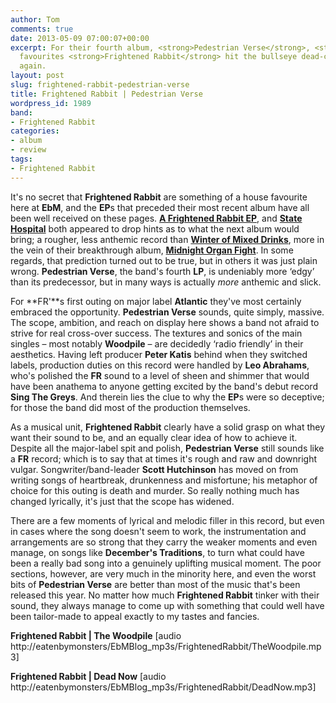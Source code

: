 ```yaml
---
author: Tom
comments: true
date: 2013-05-09 07:00:07+00:00
excerpt: For their fourth album, <strong>Pedestrian Verse</strong>, <strong>EbM</strong>
  favourites <strong>Frightened Rabbit</strong> hit the bullseye dead-centre once
  again.
layout: post
slug: frightened-rabbit-pedestrian-verse
title: Frightened Rabbit | Pedestrian Verse
wordpress_id: 1989
band:
- Frightened Rabbit
categories:
- album
- review
tags:
- Frightened Rabbit
---
```


It's no secret that **Frightened Rabbit** are something of a house favourite here at **EbM**, and the **EP**s that preceded their most recent album have all been well received on these pages. **[A Frightened Rabbit EP](http://eatenbymonsters/music/a-frightened-rabbit-ep-frightened-rabbit/)**, and [**State Hospital**](http://eatenbymonsters/review/state-hospital-frightened-rabbit/) both appeared to drop hints as to what the next album would bring; a rougher, less anthemic record than [**Winter of Mixed Drinks**](http://eatenbymonsters/music/the-winter-of-mixed-drinks-frightened-rabbit/), more in the vein of their breakthrough album, [**Midnight Organ Fight**](http://eatenbymonsters/music/the-midnight-organ-fight-frightened-rabbit/). In some regards, that prediction turned out to be true, but in others it was just plain wrong. **Pedestrian Verse**, the band's fourth **LP**, is undeniably more ‘edgy’ than its predecessor, but in many ways is actually _more_ anthemic and slick.

For **FR'**s first outing on major label **Atlantic** they've most certainly embraced the opportunity. **Pedestrian Verse** sounds, quite simply, massive. The scope, ambition, and reach on display here shows a band not afraid to strive for real cross-over success. The textures and sonics of the main singles – most notably **Woodpile** – are decidedly ‘radio friendly’ in their aesthetics. Having left producer **Peter Katis** behind when they switched labels, production duties on this record were handled by **Leo Abrahams**, who's polished the **FR** sound to a level of sheen and shimmer that would have been anathema to anyone getting excited by the band's debut record **Sing The Greys**. And therein lies the clue to why the **EP**s were so deceptive; for those the band did most of the production themselves.

As a musical unit, **Frightened Rabbit** clearly have a solid grasp on what they want their sound to be, and an equally clear idea of how to achieve it. Despite all the major-label spit and polish, **Pedestrian Verse** still sounds like a **FR** record; which is to say that at times it's rough and raw and downright vulgar. Songwriter/band-leader **Scott Hutchinson** has moved on from writing songs of heartbreak, drunkenness and misfortune; his metaphor of choice for this outing is death and murder. So really nothing much has changed lyrically, it's just that the scope has widened.

There are a few moments of lyrical and melodic filler in this record, but even in cases where the song doesn't seem to work, the instrumentation and arrangements are so strong that they carry the weaker moments and even manage, on songs like **December's Traditions**, to turn what could have been a really bad song into a genuinely uplifting musical moment. The poor sections, however, are very much in the minority here, and even the worst bits of **Pedestrian Verse** are better than most of the music that's been released this year. No matter how much **Frightened Rabbit** tinker with their sound, they always manage to come up with something that could well have been tailor-made to appeal exactly to my tastes and fancies.

**Frightened Rabbit | The Woodpile** [audio http://eatenbymonsters/EbMBlog_mp3s/FrightenedRabbit/TheWoodpile.mp3]

**Frightened Rabbit | Dead Now** [audio http://eatenbymonsters/EbMBlog_mp3s/FrightenedRabbit/DeadNow.mp3]
